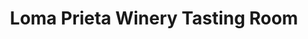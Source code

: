 ---
title: "Loma Prieta Winery Tasting Room"
url: /los-gatos/loma-prieta-winery-tasting-room/
shop: Spirituosen
---
